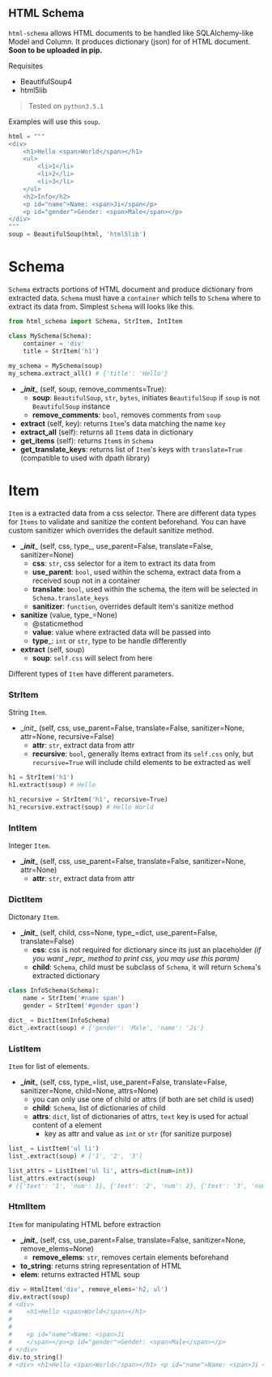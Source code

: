 HTML Schema
-----------

`html-schema` allows HTML documents to be handled like SQLAlchemy-like Model and Column. It produces dictionary (json) for of HTML document. __Soon to be uploaded in pip.__

Requisites
* BeautifulSoup4
* html5lib

> Tested on `python3.5.1`

Examples will use this `soup`.
```python
html = """
<div>
	<h1>Hello <span>World</span></h1>
	<ul>
		<li>1</li>
		<li>2</li>
		<li>3</li>
	</ul>
	<h2>Info</h2>
	<p id="name">Name: <span>Ji</span</p>
	<p id="gender">Gender: <span>Male</span></p>
</div>
"""
soup = BeautifulSoup(html, 'html5lib')
```

Schema
======
`Schema` extracts portions of HTML document and produce dictionary from extracted data. `Schema` must have a `container` which tells to `Schema` where to extract its data from. Simplest `Schema` will looks like this.

```python
from html_schema import Schema, StrItem, IntItem

class MySchema(Schema):
    container = 'div'
    title = StrItem('h1')
    
my_schema = MySchema(soup)
my_schema.extract_all() # {'title': 'Hello'}
```
* __\__init____ (self, soup, remove_comments=True):
    + __soup__: `BeautifulSoup`, `str`, `bytes`, initiates `BeautifulSoup` if `soup` is not `BeautifulSoup` instance
    + __remove_comments__: `bool`, removes comments from `soup`
* __extract__ (self, key): returns `Item`'s data matching the name `key`
* __extract_all__ (self): returns all `Item`s data in dictionary
* __get_items__ (self): returns `Item`s in `Schema`
* __get_translate_keys__: returns list of `Item`'s keys with `translate=True` (compatible to used with dpath library)

Item
====
`Item` is a extracted data from a css selector. There are different data types for `Items` to validate and sanitize the content beforehand. You can have custom sanitizer which overrides the default sanitize method.

* __\__init____ (self, css, type_, use_parent=False, translate=False, sanitizer=None)
    + __css__: `str`, css selector for a item to extract its data from
    + __use_parent__: `bool`, used within the schema, extract data from a received soup not in a container
    + __translate__: `bool`, used within the schema, the item will be selected in `Schema.translate_keys`
    + __sanitizer__: `function`, overrides default item's sanitize method
* __sanitize__ (value, type_=None)
    + @staticmethod
    + __value__: value where extracted data will be passed into
    + __type___: `int` or `str`, type to be handle differently 
* __extract__ (self, soup)
    + __soup__: `self.css` will select from here

Different types of `Item` have different parameters. 

### StrItem
String `Item`.
* \__init__ (self, css, use_parent=False, translate=False, sanitizer=None, attr=None, recursive=False)
    + __attr__: `str`, extract data from attr
    + __recursive__: `bool`, generally Items extract from its `self.css` only, but `recursive=True` will include child elements to be extracted as well

```python
h1 = StrItem('h1')
h1.extract(soup) # Hello

h1_recursive = StrItem('h1', recursive=True)
h1_recursive.extract(soup) # Hello World
```

### IntItem
Integer `Item`.
* __\__init____ (self, css, use_parent=False, translate=False, sanitizer=None, attr=None)
    + __attr__: `str`, extract data from attr

### DictItem
Dictonary `Item`.
* __\__init____ (self, child, css=None, type_=dict, use_parent=False, translate=False)
    + __css__: css is not required for dictionary since its just an placeholder *(if you want \__repr__ method to print css, you may use this param)*
    + __child__: `Schema`, child must be subclass of `Schema`, it will return `Schema`'s extracted dictionary

```python
class InfoSchema(Schema):
    name = StrItem('#name span')
    gender = StrItem('#gender span')

dict_ = DictItem(InfoSchema)
dict_.extract(soup) # {'gender': 'Male', 'name': 'Ji'}
```

### ListItem
`Item` for list of elements.
* __\__init____ (self, css, type_=list, use_parent=False, translate=False, sanitizer=None, child=None, attrs=None)
    + you can only use one of child or attrs (if both are set child is used)
    + __child__: `Schema`, list of dictionaries of child
    + __attrs__: `dict`, list of dictionaries of attrs, `text` key is used for actual content of a element
        + key as attr and value as `int` or `str` (for sanitize purpose)

```python
list_ = ListItem('ul li')
list_.extract(soup) # ['1', '2', '3']

list_attrs = ListItem('ul li', attrs=dict(num=int))
list_attrs.extract(soup)
# [{'text': '1', 'num': 1}, {'text': '2', 'num': 2}, {'text': '3', 'num': 3}]
```


### HtmlItem
`Item` for manipulating HTML before extraction
* __\__init____ (self, css, use_parent=False, translate=False, sanitizer=None, remove_elems=None)
    + __remove_elems__: `str`, removes certain elements beforehand
* __to_string__: returns string representation of HTML
* __elem__: returns extracted HTML soup

```python
div = HtmlItem('div', remove_elems='h2, ul')
div.extract(soup)
# <div>
#    <h1>Hello <span>World</span></h1>
#
#
#    <p id="name">Name: <span>Ji
#    </span></p><p id="gender">Gender: <span>Male</span></p>
# </div>
div.to_string()
# <div> <h1>Hello <span>World</span></h1> <p id="name">Name: <span>Ji </span></p><p id="gender">Gender: <span>Male</span></p> </div>
```
